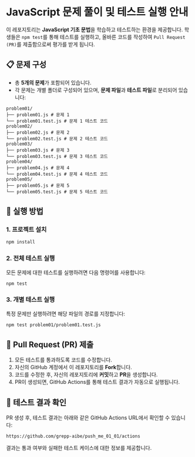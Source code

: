 # JavaScript 문제 풀이 및 테스트 실행 안내

이 레포지토리는 **JavaScript 기초 문법**을 학습하고 테스트하는 환경을 제공합니다. 학생들은 `npm test`를 통해 테스트를 실행하고, 올바른 코드를 작성하여 `Pull Request (PR)`를 제출함으로써 평가를 받게 됩니다.

## 📋 문제 구성

- 총 **5개의 문제**가 포함되어 있습니다.
- 각 문제는 개별 폴더로 구성되어 있으며, **문제 파일**과 **테스트 파일**로 분리되어 있습니다:

```
problem01/
├── problem01.js # 문제 1
└── problem01.test.js # 문제 1 테스트 코드
problem02/
├── problem02.js # 문제 2
└── problem02.test.js # 문제 2 테스트 코드
problem03/
├── problem03.js # 문제 3
└── problem03.test.js # 문제 3 테스트 코드
problem04/
├── problem04.js # 문제 4
└── problem04.test.js # 문제 4 테스트 코드
problem05/
├── problem05.js # 문제 5
└── problem05.test.js # 문제 5 테스트 코드
```

## 🚀 실행 방법

### 1. 프로젝트 설치

```bash
npm install
```

### 2. 전체 테스트 실행

모든 문제에 대한 테스트를 실행하려면 다음 명령어를 사용합니다:

```bash
npm test
```

### 3. 개별 테스트 실행

특정 문제만 실행하려면 해당 파일의 경로를 지정합니다:

```bash
npm test problem01/problem01.test.js
```

## 📝 Pull Request (PR) 제출

1. 모든 테스트를 통과하도록 코드를 수정합니다.
2. 자신의 GitHub 계정에서 이 레포지토리를 **Fork**합니다.
3. 코드를 수정한 후, 자신의 레포지토리에 **커밋**하고 **PR**을 생성합니다.
4. PR이 생성되면, GitHub Actions를 통해 테스트 결과가 자동으로 실행됩니다.

## 🔗 테스트 결과 확인

PR 생성 후, 테스트 결과는 아래와 같은 GitHub Actions URL에서 확인할 수 있습니다:

```
https://github.com/grepp-aibe/push_me_01_01/actions
```

결과는 통과 여부와 실패한 테스트 케이스에 대한 정보를 제공합니다.
